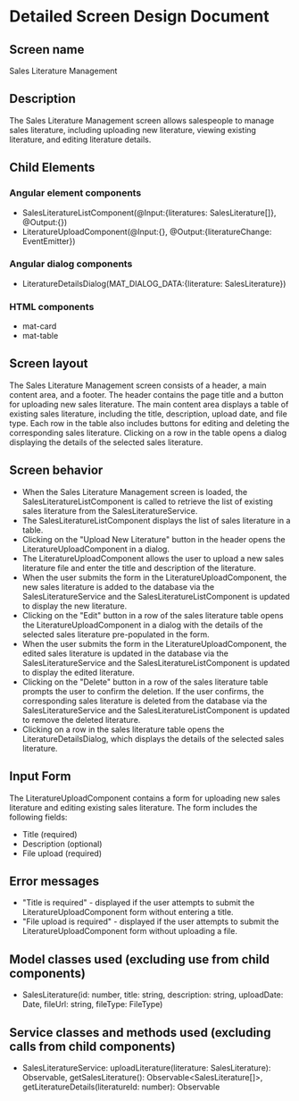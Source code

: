 # Detailed Screen Design Document
## Screen name
Sales Literature Management

## Description
The Sales Literature Management screen allows salespeople to manage sales literature, including uploading new literature, viewing existing literature, and editing literature details.

## Child Elements
### Angular element components
- SalesLiteratureListComponent(@Input:{literatures: SalesLiterature[]}, @Output:{})
- LiteratureUploadComponent(@Input:{}, @Output:{literatureChange: EventEmitter<SalesLiterature>})

### Angular dialog components
- LiteratureDetailsDialog(MAT_DIALOG_DATA:{literature: SalesLiterature})

### HTML components
- mat-card
- mat-table

## Screen layout
The Sales Literature Management screen consists of a header, a main content area, and a footer. The header contains the page title and a button for uploading new sales literature. The main content area displays a table of existing sales literature, including the title, description, upload date, and file type. Each row in the table also includes buttons for editing and deleting the corresponding sales literature. Clicking on a row in the table opens a dialog displaying the details of the selected sales literature.

## Screen behavior
- When the Sales Literature Management screen is loaded, the SalesLiteratureListComponent is called to retrieve the list of existing sales literature from the SalesLiteratureService.
- The SalesLiteratureListComponent displays the list of sales literature in a table.
- Clicking on the "Upload New Literature" button in the header opens the LiteratureUploadComponent in a dialog.
- The LiteratureUploadComponent allows the user to upload a new sales literature file and enter the title and description of the literature.
- When the user submits the form in the LiteratureUploadComponent, the new sales literature is added to the database via the SalesLiteratureService and the SalesLiteratureListComponent is updated to display the new literature.
- Clicking on the "Edit" button in a row of the sales literature table opens the LiteratureUploadComponent in a dialog with the details of the selected sales literature pre-populated in the form.
- When the user submits the form in the LiteratureUploadComponent, the edited sales literature is updated in the database via the SalesLiteratureService and the SalesLiteratureListComponent is updated to display the edited literature.
- Clicking on the "Delete" button in a row of the sales literature table prompts the user to confirm the deletion. If the user confirms, the corresponding sales literature is deleted from the database via the SalesLiteratureService and the SalesLiteratureListComponent is updated to remove the deleted literature.
- Clicking on a row in the sales literature table opens the LiteratureDetailsDialog, which displays the details of the selected sales literature.

## Input Form
The LiteratureUploadComponent contains a form for uploading new sales literature and editing existing sales literature. The form includes the following fields:
- Title (required)
- Description (optional)
- File upload (required)

## Error messages
- "Title is required" - displayed if the user attempts to submit the LiteratureUploadComponent form without entering a title.
- "File upload is required" - displayed if the user attempts to submit the LiteratureUploadComponent form without uploading a file.

## Model classes used (excluding use from child components)
- SalesLiterature(id: number, title: string, description: string, uploadDate: Date, fileUrl: string, fileType: FileType)

## Service classes and methods used (excluding calls from child components)
- SalesLiteratureService: uploadLiterature(literature: SalesLiterature): Observable<SalesLiterature>, getSalesLiterature(): Observable<SalesLiterature[]>, getLiteratureDetails(literatureId: number): Observable<SalesLiterature>